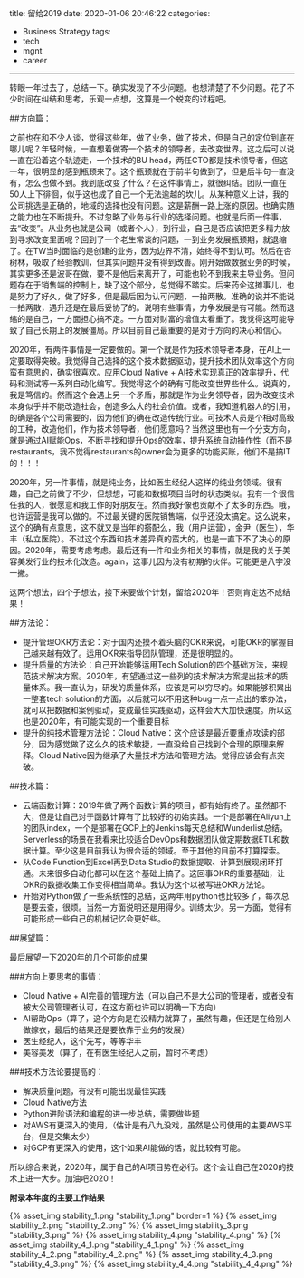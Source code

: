 title: 留给2019
date: 2020-01-06 20:46:22
categories:
- Business Strategy
tags:
- tech
- mgnt
- career
---

转眼一年过去了，总结一下。确实发现了不少问题。也想清楚了不少问题。花了不少时间在纠结和思考，乐观一点想，这算是一个蜕变的过程吧。

##方向篇：

之前也在和不少人谈，觉得这些年，做了业务，做了技术，但是自己的定位到底在哪儿呢？年轻时候，一直想着做寄一个技术的领导者，去改变世界。这之后可以说一直在沿着这个轨迹走，一个技术的BU head，两任CTO都是技术领导者，但这一年，很明显的感到瓶颈来了。这个瓶颈就在于前半句做到了，但是后半句一直没有，怎么也做不到。我到底改变了什么？在这件事情上，就很纠结。团队一直在50人上下徘徊，似乎这也成了自己一个无法逾越的坎儿。从某种意义上讲，我的公司挑选是正确的，地域的选择也没有问题。这是薪酬一路上涨的原因。也确实随之能力也在不断提升。不过忽略了业务与行业的选择问题。也就是后面一件事，去“改变”。从业务也就是公司（或者个人），到行业，自己是否应该把更多精力放到寻求改变里面呢？回到了一个老生常谈的问题，一到业务发展瓶颈期，就退缩了。在TW当时面临的是创建的业务，因为边界不清，始终得不到认可。然后在杏树林，吸取了经验教训，但其实问题并没有得到改善。刚开始做数据业务的时候，其实更多还是波哥在做，要不是他后来离开了，可能也轮不到我来主导业务。但问题存在于销售端的控制上，缺了这个部分，总觉得不踏实。后来药企这摊事儿，也是努力了好久，做了好多，但是最后因为认可问题，一拍两散。准确的说并不能说一拍两散，遇升还是在最后妥协了的。说明有些事情，力争发展是有可能。然而退缩的是自己，一方面担心搞不定。一方面对财富的增值太看重了。我觉得这可能导致了自己长期上的发展僵局。所以目前自己最重要的是对于方向的决心和信心。

2020年，有两件事情是一定要做的。第一个就是作为技术领导者本身，在AI上一定要取得突破。我觉得自己选择的这个技术数据驱动，提升技术团队效率这个方向蛮有意思的，确实很喜欢。应用Cloud Native + AI技术实现真正的效率提升，代码和测试等一系列自动化编写。我觉得这个的确有可能改变世界些什么。说真的，我是笃信的。然而这个会遇上另一个矛盾，那就是作为业务领导者，因为改变技术本身似乎并不能改造社会，创造多么大的社会价值。或者，我知道机器人的引用，的确是各个公司需要的，因为他们的确在改造传统行业。可技术人员是个相对高级的工种，改造他们，作为技术领导者，他们愿意吗？当然这里也有一个分支方向，就是通过AI赋能Ops，不断寻找和提升Ops的效率，提升系统自动操作性（而不是restaurants，我不觉得restaurants的owner会为更多的功能买账，他们不是搞IT的！！！

2020年，另一件事情，就是纯业务，比如医生经纪人这样的纯业务领域。很有趣，自己之前做了不少，但想想，可能和数据项目当时的状态类似。我有一个很信任我的人，很愿意和我工作的好朋友在。然而我好像也贡献不了太多的东西。哦，也许运营是我可以做的。不过最关键的医院销售端，似乎还没太搞定。这么说来，这个的确有点意思，这不就又是当年的搭配么，我（用户运营），金尹（医生），华丰（私立医院）。不过这个东西和技术差异真的蛮大的，也是一直下不了决心的原因。2020年，需要考虑考虑。最后还有一件和业务相关的事情，就是我的关于美容美发行业的技术化改造。again，这事儿因为没有初期的伙伴。可能更是八字没一撇。

这两个想法，四个子想法，接下来要做个计划，留给2020年！否则肯定达不成结果！

##方法论：

+	提升管理OKR方法论：对于国内还摸不着头脑的OKR来说，可能OKR的掌握自己越来越有效了。运用OKR来指导团队管理，还是很明显的。
+	提升质量的方法论：自己开始能够运用Tech Solution的四个基础方法，来规范技术解决方案。2020年，有望通过这一些列的技术解决方案提出技术的质量体系。我一直认为，研发的质量体系，应该是可以穷尽的。如果能够积累出一整套tech solution的方面，以后就可以不用这种bug一点一点出的笨办法，就可以把数据和案例驱动，变成最佳实践驱动，这样会大大加快速度。所以这也是2020年，有可能实现的一个重要目标
+	提升的纯技术管理方法论：Cloud Native：这个应该是最近要重点攻读的部分，因为感觉做了这么久的技术敏捷，一直没给自己找到个合理的原理来解释。Cloud Native因为继承了大量技术方法和管理方法。觉得应该会有点突破。

##技术篇：

+	云端函数计算：2019年做了两个函数计算的项目，都有始有终了。虽然都不大，但是让自己对于函数计算有了比较好的初始实践。一个是部署在Aliyun上的团队index，一个是部署在GCP上的Jenkins每天总结和Wunderlist总结。Serverless的场景在我看来比较适合DevOps和数据团队做定期数据ETL和数据计算。至少这是目前我认为很合适的领域。至于其他的目前不打算探索。
+	从Code Function到Excel再到Data Studio的数据提取、计算到展现闭环打通。未来很多自动化都可以在这个基础上搞了。这回事OKR的重要基础，让OKR的数据收集工作变得相当简单。我认为这个以被写进OKR方法论。
+	开始对Python做了一些系统性的总结，这两年用python也比较多了，每次总是要去查，很烦。当然一方面说明还是用得少。训练太少。另一方面，觉得有可能形成一些自己的机械记忆会更好些。


##展望篇：

最后展望一下2020年的几个可能的成果

###方向上要思考的事情：

+	Cloud Native + AI完善的管理方法（可以自己不是大公司的管理者，或者没有被大公司管理者认可，在这方面也许可以明确一下方向）
+	AI帮助Ops（算了，这个方向是在没精力就算了，虽然有趣，但还是在给别人做嫁衣，最后的结果还是要依靠于业务的发展）
+	医生经纪人，这个先写，等等华丰
+	美容美发（算了，在有医生经纪人之前，暂时不考虑）

###技术方法论要提高的：

+	解决质量问题，有没有可能出现最佳实践
+	Cloud Native方法
+	Python进阶语法和编程的进一步总结，需要做些题
+	对AWS有更深入的使用，（估计是有八九没戏，虽然是公司使用的主要AWS平台，但是交集太少）
+	对GCP有更深入的使用，这个如果AI能做的话，就比较有可能。

所以综合来说，2020年，属于自己的AI项目势在必行。这个会让自己在2020的技术上进一大步。加油吧2020！

**附录本年度的主要工作结果**

{% asset_img stability_1.png "stability_1.png" border=1 %}
{% asset_img stability_2.png "stability_2.png" %}
{% asset_img stability_3.png "stability_3.png" %}
{% asset_img stability_4.png "stability_4.png" %}
{% asset_img stability_4_1.png "stability_4_1.png" %}
{% asset_img stability_4_2.png "stability_4_2.png" %}
{% asset_img stability_4_3.png "stability_4_3.png" %}
{% asset_img stability_4_4.png "stability_4_4.png" %}






